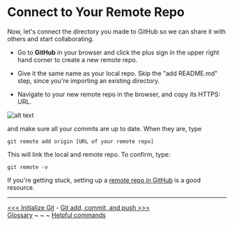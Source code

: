 # Connect to Your Remote Repo

Now, let's connect the directory you made to GitHub so we can share it with others and start collaborating.

- Go to **GitHub** in your browser and click the plus sign in the upper right hand corner to create a new remote repo. 

- Give it the same name as your local repo. Skip the "add README.md" step, since you're importing an existing directory.

- Navigate to your new remote repo in the browser, and copy its HTTPS: URL. 

![alt text][github URL]

[github URL]: https://github.com/jentang/GitDRI/blob/master/github%20URL.png "URL is in the browser"

and make sure all your commits are up to date. When they are, type

`git remote add origin [URL of your remote repo]` 

This will link the local and remote repo. To confirm, type:

`git remote -v`

If you're getting stuck, setting up a [remote repo in GitHub](https://help.github.com/articles/adding-an-existing-project-to-github-using-the-command-line/) is a good resource.

---
[<<< Initialize Git](gitinit.md) - [Git add, commit, and push >>>](gitaction.md)  
[Glossary](glossary.md) ~ ~ ~ [Helpful commands](helpfulcommands.md)
